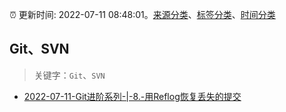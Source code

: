 :alarm_clock: 更新时间: 2022-07-11 08:48:01。[来源分类](../README.md)、[标签分类](../TAGS.md)、[时间分类](../TIMELINE.md)

## Git、SVN


> 关键字：`Git`、`SVN`



- [2022-07-11-Git进阶系列-|-8.-用Reflog恢复丢失的提交](https://toutiao.io/k/ervoklc) 